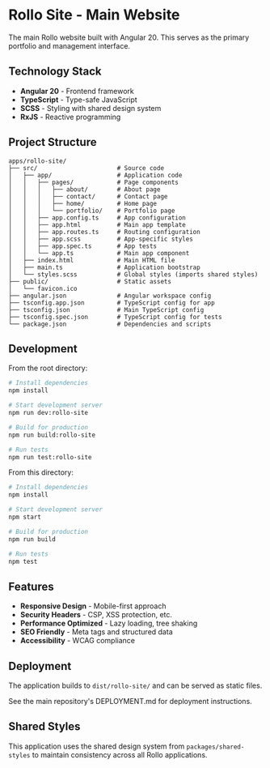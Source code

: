 # Rollo Site - Main Website

The main Rollo website built with Angular 20. This serves as the primary portfolio and management interface.

## Technology Stack

- **Angular 20** - Frontend framework
- **TypeScript** - Type-safe JavaScript
- **SCSS** - Styling with shared design system
- **RxJS** - Reactive programming

## Project Structure

```
apps/rollo-site/
├── src/                      # Source code
│   ├── app/                  # Application code
│   │   ├── pages/            # Page components
│   │   │   ├── about/        # About page
│   │   │   ├── contact/      # Contact page
│   │   │   ├── home/         # Home page
│   │   │   └── portfolio/    # Portfolio page
│   │   ├── app.config.ts     # App configuration
│   │   ├── app.html          # Main app template
│   │   ├── app.routes.ts     # Routing configuration
│   │   ├── app.scss          # App-specific styles
│   │   ├── app.spec.ts       # App tests
│   │   └── app.ts            # Main app component
│   ├── index.html            # Main HTML file
│   ├── main.ts               # Application bootstrap
│   └── styles.scss           # Global styles (imports shared styles)
├── public/                   # Static assets
│   └── favicon.ico
├── angular.json              # Angular workspace config
├── tsconfig.app.json         # TypeScript config for app
├── tsconfig.json             # Main TypeScript config
├── tsconfig.spec.json        # TypeScript config for tests
└── package.json              # Dependencies and scripts
```

## Development

From the root directory:

```bash
# Install dependencies
npm install

# Start development server
npm run dev:rollo-site

# Build for production
npm run build:rollo-site

# Run tests
npm run test:rollo-site
```

From this directory:

```bash
# Install dependencies
npm install

# Start development server
npm start

# Build for production
npm run build

# Run tests
npm test
```

## Features

- **Responsive Design** - Mobile-first approach
- **Security Headers** - CSP, XSS protection, etc.
- **Performance Optimized** - Lazy loading, tree shaking
- **SEO Friendly** - Meta tags and structured data
- **Accessibility** - WCAG compliance

## Deployment

The application builds to `dist/rollo-site/` and can be served as static files.

See the main repository's DEPLOYMENT.md for deployment instructions.

## Shared Styles

This application uses the shared design system from `packages/shared-styles` to maintain consistency across all Rollo applications.